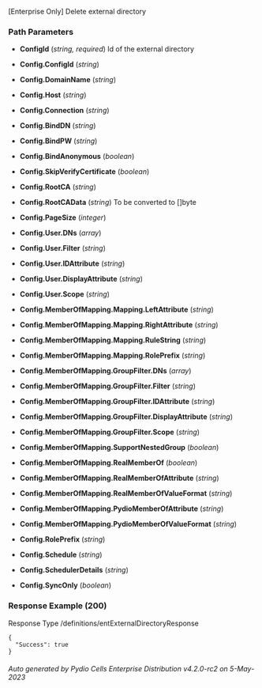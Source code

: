 






 
[Enterprise Only] Delete external directory  


### Path Parameters

 - **ConfigId** (_string, required_) Id of the external directory

 - **Config.ConfigId** (_string_) 

 - **Config.DomainName** (_string_) 

 - **Config.Host** (_string_) 

 - **Config.Connection** (_string_) 

 - **Config.BindDN** (_string_) 

 - **Config.BindPW** (_string_) 

 - **Config.BindAnonymous** (_boolean_) 

 - **Config.SkipVerifyCertificate** (_boolean_) 

 - **Config.RootCA** (_string_) 

 - **Config.RootCAData** (_string_) To be converted to []byte

 - **Config.PageSize** (_integer_) 

 - **Config.User.DNs** (_array_) 

 - **Config.User.Filter** (_string_) 

 - **Config.User.IDAttribute** (_string_) 

 - **Config.User.DisplayAttribute** (_string_) 

 - **Config.User.Scope** (_string_) 

 - **Config.MemberOfMapping.Mapping.LeftAttribute** (_string_) 

 - **Config.MemberOfMapping.Mapping.RightAttribute** (_string_) 

 - **Config.MemberOfMapping.Mapping.RuleString** (_string_) 

 - **Config.MemberOfMapping.Mapping.RolePrefix** (_string_) 

 - **Config.MemberOfMapping.GroupFilter.DNs** (_array_) 

 - **Config.MemberOfMapping.GroupFilter.Filter** (_string_) 

 - **Config.MemberOfMapping.GroupFilter.IDAttribute** (_string_) 

 - **Config.MemberOfMapping.GroupFilter.DisplayAttribute** (_string_) 

 - **Config.MemberOfMapping.GroupFilter.Scope** (_string_) 

 - **Config.MemberOfMapping.SupportNestedGroup** (_boolean_) 

 - **Config.MemberOfMapping.RealMemberOf** (_boolean_) 

 - **Config.MemberOfMapping.RealMemberOfAttribute** (_string_) 

 - **Config.MemberOfMapping.RealMemberOfValueFormat** (_string_) 

 - **Config.MemberOfMapping.PydioMemberOfAttribute** (_string_) 

 - **Config.MemberOfMapping.PydioMemberOfValueFormat** (_string_) 

 - **Config.RolePrefix** (_string_) 

 - **Config.Schedule** (_string_) 

 - **Config.SchedulerDetails** (_string_) 

 - **Config.SyncOnly** (_boolean_) 




### Response Example (200)
Response Type /definitions/entExternalDirectoryResponse

```
{
  "Success": true
}
```




###### Auto generated by Pydio Cells Enterprise Distribution v4.2.0-rc2 on 5-May-2023
